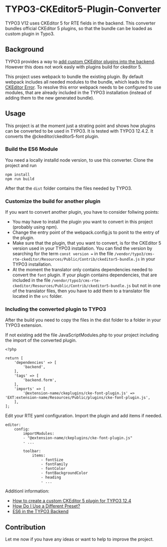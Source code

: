 # TYPO3-CKEditor5-Plugin-Converter
TYPO3 V12 uses CKEditor 5 for RTE fields in the backend. This converter bundles official CKEditor 5 plugins, so that the bundle can be loaded as custom plugin in Typo3.


## Background
TYPO3 provides a way to [add custom CKEditor plugins into the backend](https://www.derhansen.de/2023/05/2023-05-05-create-a-custom-ckeditor5-plugin-for-typo3-12.html). However this does not work easly with plugins build for ckeditor 5.

This project uses webpack to bundle the existing plugin. By default webpack includes all needed modules to the bundle, which leads to the [CKEditor Error](https://ckeditor.com/docs/ckeditor5/latest/support/error-codes.html#error-ckeditor-duplicated-modules).
 To resolve this error webpack needs to be configured to use modules, that are already included in the TYPO3 installation (instead of adding them to the new generated bundle).

 ## Usage

This project is at the moment just a strating point and shows how plugins can be converted to be used in TYPO3. It is tested with TYPO3 12.4.2. It converts the @ckeditor/ckeditor5-font plugin.

 ### Build the ES6 Module

You need a locally installd node version, to use this converter.
Clone the project and run

    npm install
    npm run build  
 
 After that the `dist` folder contains the files needed by TYPO3.

### Customize the build for another plugin

If you want to convert another plugin, you have to consider follwing points:
* You may have to install the plugin you want to convert in this project (probably using npm).
* Change the entry point of the webpack.config.js to ponit to the entry of the plugin.
* Make sure that the plugin, that you want to convert, is for the CKEditor 5 version used in your TYPO3 installation. You can find the version by searching for the term `const version =` in the file `/vendor/typo3/cms-rte-ckeditor/Resources/Public/Contrib/ckeditor5-bundle.js` in your TYPO3 installation.
* At the moment the translator only contains dependencies needed to convert the `font` plugin. If your plugin contains dependencies, that are included in the file `/vendor/typo3/cms-rte-ckeditor/Resources/Public/Contrib/ckeditor5-bundle.js` but not in one of the translator files, then you have to add them to a translator file located in the `src` folder.

### Including the converted plugin to TYPO3

After the build you need to copy the files in the dist folder to a folder in your TYPO3 extension.

If not existing add the file JavaScriptModules.php to your project including the import of the converted plugin.

    <?php

    return [
        'dependencies' => [
            'backend',
        ],
        'tags' => [
            'backend.form',
        ],
        'imports' => [
            '@extension-name/ckeplugins/cke-font-plugin.js' => 'EXT:extension-name/Resources/Public/plugins/cke-font-plugin.js',
        ],
    ];

Edit your RTE yaml configuration. Import the plugin and add items if needed.

    editor:
        config:
            importModules:
            - "@extension-name/ckeplugins/cke-font-plugin.js"
            - ...

            toolbar:
                items:
                    - fontSize
                    - fontFamily
                    - fontColor
                    - fontBackgroundColor
                    - heading
                    - ...

Additionl information:
- [How to create a custom CKEditor 5 plugin for TYPO3 12.4](https://www.derhansen.de/2023/05/2023-05-05-create-a-custom-ckeditor5-plugin-for-typo3-12.html)
- [How Do I Use a Different Preset?](https://docs.typo3.org/c/typo3/cms-rte-ckeditor/main/en-us/Configuration/Examples.html)
- [ES6 in the TYPO3 Backend](https://docs.typo3.org/m/typo3/reference-coreapi/main/en-us/ApiOverview/Backend/JavaScript/ES6/Index.html) 

## Contribution

Let me now if you have any ideas or want to help to improve the project.
